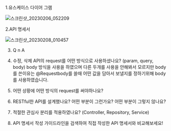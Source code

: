 1.유스케이스 다이어 그램

![스크린샷_20230206_052209](https://user-images.githubusercontent.com/121671967/217019194-ecd7f137-4f14-4511-8582-7f70b23550ac.png)

2.API 명세서

![스크린샷_20230208_010457](https://user-images.githubusercontent.com/121671967/217298141-06eb63c2-31d3-49d9-af88-c40dfbaea670.png)

3. Q n A

1. 수정, 삭제 API의 request를 어떤 방식으로 사용하셨나요? (param, query, body)
body 방식을 사용을 하였으며 다른 두개를 사용을 안해봐서 모르지만 body를 쓴이유는 @Requestbody를 쓸때 어떤 값을 담아서 보낼지를 정하기위해 body를 사용하였습니다.
2. 어떤 상황에 어떤 방식의 request를 써야하나요?
3. RESTful한 API를 설계했나요? 어떤 부분이 그런가요? 어떤 부분이 그렇지 않나요?
4. 적절한 관심사 분리를 적용하였나요? (Controller, Repository, Service)
5. API 명세서 작성 가이드라인을 검색하여 직접 작성한 API 명세서와 비교해보세요!
